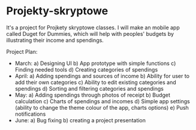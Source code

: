 # Projekty-skryptowe
It's a project for Projkety skryptowe classes. I will make an mobile app called Duget for Dummies, which will help with peoples' budgets by illustrating their income and spendings.

Project Plan:
- March:
    a) Designing UI
    b) App prototype with simple functions
    c) Finding needed tools
    d) Creating categories of spendings
- April:
    a) Adding spendings and sources of income
    b) Ability for user to add their own categories
    c) Ability to edit existing categories and spendings
    d) Sorting and filtering categories and spendings
- May:
    a) Adding spendings through photos of receipt
    b) Budget calculation
    c) Charts of spendings and incomes
    d) Simple app settings (ability to change the theme colour of the app, charts options)
    e) Push notifications
- June:
    a) Bug fixing
    b) creating a project presentation